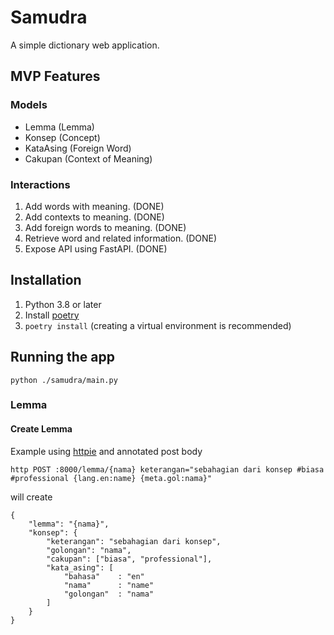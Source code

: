 # Samudra

A simple dictionary web application.

## MVP Features

### Models

- Lemma (Lemma)
- Konsep (Concept)
- KataAsing (Foreign Word)
- Cakupan (Context of Meaning)

### Interactions

1. Add words with meaning. (DONE)
2. Add contexts to meaning. (DONE)
3. Add foreign words to meaning. (DONE)
4. Retrieve word and related information. (DONE)
5. Expose API using FastAPI. (DONE)

## Installation

1. Python 3.8 or later
2. Install [poetry](https://python-poetry.org/docs/)
3. `poetry install` (creating a virtual environment is recommended)

## Running the app

`python ./samudra/main.py`

### Lemma

#### Create Lemma

Example using [httpie](www.httpie.io) and annotated post body

```
http POST :8000/lemma/{nama} keterangan="sebahagian dari konsep #biasa #professional {lang.en:name} {meta.gol:nama}"
```

will create

```
{
    "lemma": "{nama}",
    "konsep": {
        "keterangan": "sebahagian dari konsep",
        "golongan": "nama",
        "cakupan": ["biasa", "professional"],
        "kata_asing": [
            "bahasa"    : "en"
            "nama"      : "name"
            "golongan"  : "nama"
        ]
    }
}
```